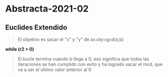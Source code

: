# Abstracta-2021-02
## Euclides Extendido
> El objetivo es sacar el "x" y "y" de ax+by=gcd(a,b)
> 
 **while (r2 > 0)**
>
>El bucle termina cuando b llega a 0, eso significa que todas las iteraciones se han cumplido con exito y ha logrado sacar el mcd, que va a ser el ultimo valor anterior al 0
